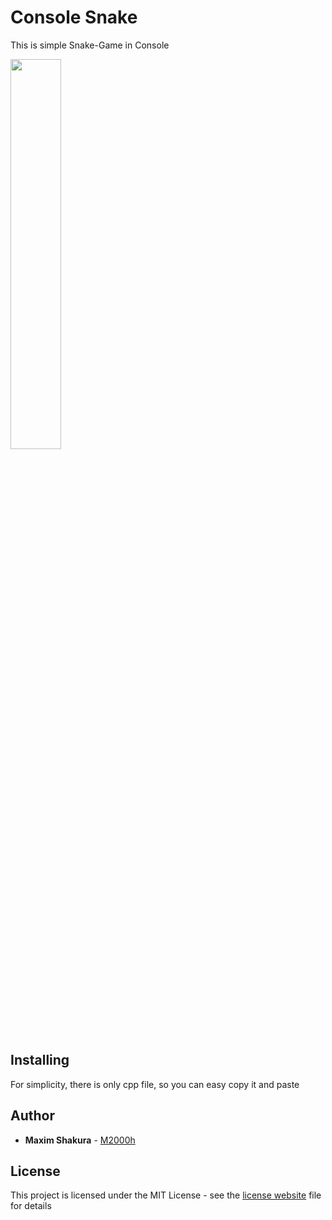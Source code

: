 
# Console Snake

This is simple Snake-Game in Console

<img src="https://pp.userapi.com/c850620/v850620572/d5d2a/X0akWwEo5v8.jpg" width="40%">

## Installing

For simplicity, there is only cpp file, so you can easy copy it and paste

## Author

* **Maxim Shakura** - [M2000h](https://github.com/M2000h)

## License

This project is licensed under the MIT License - see the [license website](https://opensource.org/licenses/MIT) file for details
